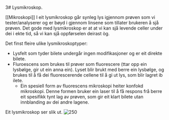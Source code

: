 3# Lysmikroskop.

[[Mikroskopi]]
I eit lysmikroskop går synleg lys igjennom prøven som vi tester/analyserer og er bøyd i gjennom linsene som tillater brukeren å sjå prøven. Det gode med lysmikroskop er at at vi kan sjå levende celler under dei i ekte tid, så vi kan sjå oppførselen deirast òg. 

Det finst fleire ulike lysmikroskoptyper:
* Lysfelt som tyder bilete undergår ingen modifikasjoner og er eit direkte bilete.
* Fluroescens som brukes til prøver som fluorescere (ttar opp ein lysbølge, gir ut ein anna ein). Lyset blir brukt med berre ein lysbølge, og brukes til å få dei fluorescerende cellene til å gi ut lys, som blir lagret ib ilete.
	* Ein spesiell form av fluorescens mikroskopi heiter konfokd mikroskopi. Denne formen bruker ein laser til å få respons frå berre eit spesifikk tynt lag av prøven, som gir eit klart bilete utan innblanding av dei andre lagene.


Eit lysmikroskop ser slik ut.
![250](https://swemed.dk/wp-content/uploads/2020/06/OBT-101.jpg)
